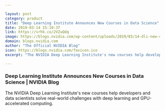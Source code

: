 ```yaml
---

layout: post
category: product
title: "Deep Learning Institute Announces New Courses in Data Science"
date: 2019-03-14 15:10:37
link: https://vrhk.co/2VZuQdq
image: https://blogs.nvidia.com/wp-content/uploads/2019/03/14-dli-new-courses.jpg
domain: blogs.nvidia.com
author: "The Official NVIDIA Blog"
icon: https://blogs.nvidia.com/favicon.ico
excerpt: "The NVIDIA Deep Learning Institute's new courses help developers and data scientists solve real-world challenges with deep learning and GPU-accelerated computing."

---
```


### Deep Learning Institute Announces New Courses in Data Science | NVIDIA Blog

The NVIDIA Deep Learning Institute's new courses help developers and data scientists solve real-world challenges with deep learning and GPU-accelerated computing.